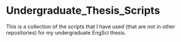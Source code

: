# Undergraduate_Thesis_Scripts
This is a collection of the scripts that I have used (that are not in other repositories) for my undergraduate EngSci thesis.
